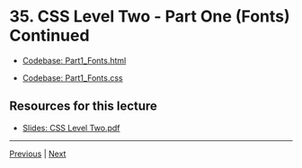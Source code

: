 # 35. CSS Level Two - Part One (Fonts) Continued

-   [Codebase: Part1_Fonts.html](../../codebase/python-django/CSS_Level_Two/Part1_Fonts.html)

-   [Codebase: Part1_Fonts.css](../../codebase/python-django/CSS_Level_Two/Part1_Fonts.css)

##  Resources for this lecture


-   [Slides: CSS Level Two.pdf](https://python-ds.s3.us-west-1.amazonaws.com/Python-and-Django-Full-Stack-Web-Developer-Bootcamp/Resources/CSS+Level+Two.pdf)


---

[Previous](./34_CSS-Level-Two-Part-One-Fonts.md) | [Next](./36_CSS-Level-Two-Part-Two-Box-Model.md)